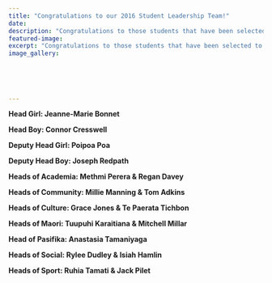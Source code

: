 ```yaml
---
title: "Congratulations to our 2016 Student Leadership Team!"
date: 
description: "Congratulations to those students that have been selected to make up the 2016 WHS Student Leadership Team - click for student list."
featured-image: 
excerpt: "Congratulations to those students that have been selected to make up the 2016 WHS Student Leadership Team - click here to read more...."
image_gallery:
	
	
	
	
	
---
```


<p><strong>Head Girl: Jeanne-Marie Bonnet</strong></p>
<p><strong>Head Boy: Connor Cresswell</strong></p>
<p><strong>Deputy Head Girl: Poipoa Poa</strong></p>
<p><strong>Deputy Head Boy: Joseph Redpath</strong></p>
<p><strong>Heads of Academia: Methmi Perera &amp; Regan Davey</strong></p>
<p><strong>Heads of Community: Millie Manning &amp; Tom Adkins</strong></p>
<p><strong>Heads of Culture: Grace Jones &amp; Te Paerata Tichbon</strong></p>
<p><strong>Heads of Maori: Tuupuhi Karaitiana &amp; Mitchell Millar</strong></p>
<p><strong>Head of Pasifika: Anastasia Tamaniyaga</strong></p>
<p><strong>Heads of Social: Rylee Dudley &amp; Isiah Hamlin</strong></p>
<p><strong>Heads of Sport: Ruhia Tamati &amp; Jack Pilet<br /></strong></p>

